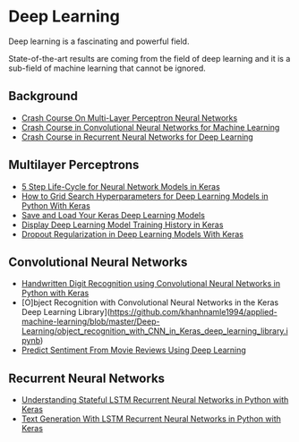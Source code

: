 # Deep Learning
Deep learning is a fascinating and powerful field.

State-of-the-art results are coming from the field of deep learning and it is a sub-field of machine learning that cannot be ignored.

## Background
* [Crash Course On Multi-Layer Perceptron Neural Networks](https://github.com/khanhnamle1994/applied-machine-learning/blob/master/Deep-Learning/crash_course_on_multilayer_perceptron_neural_networks.ipynb)
* [Crash Course in Convolutional Neural Networks for Machine Learning](https://github.com/khanhnamle1994/applied-machine-learning/blob/master/Deep-Learning/crash_course_in_convolutional_neural_networks_for_machine_learning.ipynb)
* [Crash Course in Recurrent Neural Networks for Deep Learning](https://github.com/khanhnamle1994/applied-machine-learning/blob/master/Deep-Learning/crash_course_recurrent_neural_networks_for_deep_learning.ipynb)

## Multilayer Perceptrons
* [5 Step Life-Cycle for Neural Network Models in Keras](https://github.com/khanhnamle1994/applied-machine-learning/blob/master/Deep-Learning/5_step_life_cycle_neural_network_models_in_keras.ipynb)
* [How to Grid Search Hyperparameters for Deep Learning Models in Python With Keras](https://github.com/khanhnamle1994/applied-machine-learning/blob/master/Deep-Learning/grid_search_hyperparameters_for_deep_learning_models_in_python_with_keras.ipynb)
* [Save and Load Your Keras Deep Learning Models](https://github.com/khanhnamle1994/applied-machine-learning/blob/master/Deep-Learning/save_and_load_keras_deep_learning_models.ipynb)
* [Display Deep Learning Model Training History in Keras](https://github.com/khanhnamle1994/applied-machine-learning/blob/master/Deep-Learning/display_deep_learning_model_training_history_keras.ipynb)
* [Dropout Regularization in Deep Learning Models With Keras](https://github.com/khanhnamle1994/applied-machine-learning/blob/master/Deep-Learning/dropout_regularization_in_deep_learning_models_with_keras.ipynb)

## Convolutional Neural Networks
* [Handwritten Digit Recognition using Convolutional Neural Networks in Python with Keras](https://github.com/khanhnamle1994/applied-machine-learning/blob/master/Deep-Learning/handwritten_digit_recognition_using_CNN_Python_Keras.ipynb)
* [O]bject Recognition with Convolutional Neural Networks in the Keras Deep Learning Library](https://github.com/khanhnamle1994/applied-machine-learning/blob/master/Deep-Learning/object_recognition_with_CNN_in_Keras_deep_learning_library.ipynb)
* [Predict Sentiment From Movie Reviews Using Deep Learning](https://github.com/khanhnamle1994/applied-machine-learning/blob/master/Deep-Learning/predict_sentiment_from_movies_using_deep_learning.ipynb)

## Recurrent Neural Networks
* [Understanding Stateful LSTM Recurrent Neural Networks in Python with Keras](https://github.com/khanhnamle1994/applied-machine-learning/blob/master/Deep-Learning/understanding_stateful_LSTM_recurrent_neural_nets_python_keras.ipynb)
* [Text Generation With LSTM Recurrent Neural Networks in Python with Keras](https://github.com/khanhnamle1994/applied-machine-learning/blob/master/Deep-Learning/text_generation_with_LSTM_recurrent_neural_nets_python_keras.ipynb)
